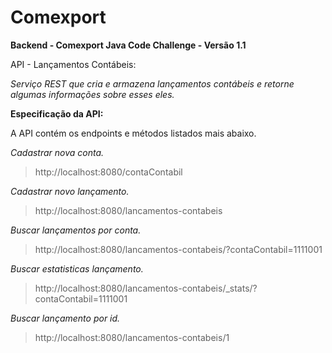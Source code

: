 # Comexport
**Backend - Comexport Java Code Challenge - Versão 1.1**

API - Lançamentos Contábeis:

*Serviço REST que cria e armazena lançamentos contábeis e retorne algumas informações sobre esses eles.*

**Especificação da API:**

A API contém os endpoints e métodos listados mais abaixo.

*Cadastrar nova conta.*
> http://localhost:8080/contaContabil

*Cadastrar novo lançamento.*
> http://localhost:8080/lancamentos-contabeis
  
*Buscar lançamentos por conta.*
> http://localhost:8080/lancamentos-contabeis/?contaContabil=1111001 

*Buscar estatisticas lançamento.*
> http://localhost:8080/lancamentos-contabeis/_stats/?contaContabil=1111001

*Buscar lançamento por id.*
> http://localhost:8080/lancamentos-contabeis/1
